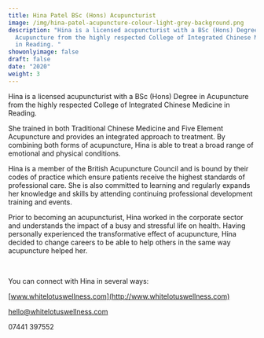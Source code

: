 ```yaml
---
title: Hina Patel BSc (Hons) Acupuncturist
image: /img/hina-patel-acupuncture-colour-light-grey-background.png
description: "Hina is a licensed acupuncturist with a BSc (Hons) Degree in
  Acupuncture from the highly respected College of Integrated Chinese Medicine
  in Reading. "
showonlyimage: false
draft: false
date: "2020"
weight: 3
---
```



<!--StartFragment-->

Hina is a licensed acupuncturist with a BSc (Hons) Degree in Acupuncture from the highly respected College of Integrated Chinese Medicine in Reading.

She trained in both Traditional Chinese Medicine and Five Element Acupuncture and provides an integrated approach to treatment. By combining both forms of acupuncture, Hina is able to treat a broad range of emotional and physical conditions.

Hina is a member of the British Acupuncture Council and is bound by their codes of practice which ensure patients receive the highest standards of professional care. She is also committed to learning and regularly expands her knowledge and skills by attending continuing professional development training and events.

Prior to becoming an acupuncturist, Hina worked in the corporate sector and understands the impact of a busy and stressful life on health. Having personally experienced the transformative effect of acupuncture, Hina decided to change careers to be able to help others in the same way acupuncture helped her.

 

You can connect with Hina in several ways:

[www.whitelotuswellness.com](http://www.whitelotuswellness.com)

[hello@whitelotuswellness.com](mailto:hello@whitelotuswellness.com)

07441 397552

<!--EndFragment-->